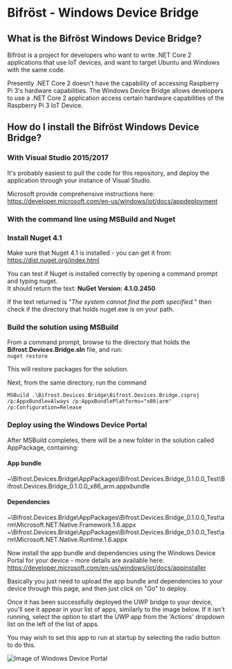 # Bifröst - Windows Device Bridge

## What is the Bifröst Windows Device Bridge?

Bifröst is a project for developers who want to write .NET Core 2 applications that use IoT devices, and want to target Ubuntu and Windows with the same code.  

Presently .NET Core 2 doesn't have the capability of accessing Raspberry Pi 3's hardware capabilities. The Windows Device Bridge allows developers to use a .NET Core 2 application access certain hardware capabilities of the Raspberry Pi 3 IoT Device.

## How do I install the Bifröst Windows Device Bridge?

### With Visual Studio 2015/2017

It's probably easiest to pull the code for this repository, and deploy the application through your instance of Visual Studio.  
  
Microsoft provide comprehensive instructions here:  
https://developer.microsoft.com/en-us/windows/iot/docs/appdeployment

### With the command line using MSBuild and Nuget

### Install Nuget 4.1
Make sure that Nuget 4.1 is installed - you can get it from:  
https://dist.nuget.org/index.html

You can test if Nuget is installed correctly by opening a command prompt and typing nuget.  
It should return the text: **NuGet Version: 4.1.0.2450**

If the text returned is "_The system cannot find the path specified._" then check if the directory that holds nuget.exe is on your path.

### Build the solution using MSBuild
From a command prompt, browse to the directory that holds the **Bifrost.Devices.Bridge.sln** file, and run:  
```nuget restore```

This will restore packages for the solution.

Next, from the same directory, run the command 

```
MSBuild .\Bifrost.Devices.Bridge\Bifrost.Devices.Bridge.csproj /p:AppxBundle=Always /p:AppxBundlePlatforms="x86|arm" /p:Configuration=Release  
```

### Deploy using the Windows Device Portal
After MSBuild completes, there will be a new folder in the solution called AppPackage, containing:  
  
#### App bundle
~\Bifrost.Devices.Bridge\AppPackages\Bifrost.Devices.Bridge_0.1.0.0_Test\Bifrost.Devices.Bridge_0.1.0.0_x86_arm.appxbundle  
  
#### Dependencies
~\Bifrost.Devices.Bridge\AppPackages\Bifrost.Devices.Bridge_0.1.0.0_Test\arm\Microsoft.NET.Native.Framework.1.6.appx
~\Bifrost.Devices.Bridge\AppPackages\Bifrost.Devices.Bridge_0.1.0.0_Test\arm\Microsoft.NET.Native.Runtime.1.6.appx  
  
Now install the app bundle and dependencies using the Windows Device Portal for your device - more details are available here:  
https://developer.microsoft.com/en-us/windows/iot/docs/appinstaller

Basically you just need to upload the app bundle and dependencies to your device through this page, and then just click on "Go" to deploy.  

Once it has been successfully deployed the UWP bridge to your device, you'll see it appear in your list of apps, similarly to the image below. If it isn't running, select the option to start the UWP app from the 'Actions' dropdown list on the left of the list of apps.  

You may wish to set this app to run at startup by selecting the radio button to do this.

![Image of Windows Device Portal](https://jeremylindsayni.files.wordpress.com/2017/04/screenshot-1493500867.png)
